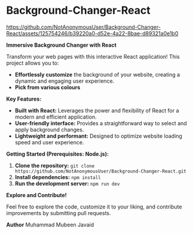 # Background-Changer-React



https://github.com/NotAnonymousUser/Background-Changer-React/assets/125754246/b39220a0-d52e-4a22-8bae-d89321a0e1b0


 
**Immersive Background Changer with React**

Transform your web pages with this interactive React application! This project allows you to:

- **Effortlessly customize** the background of your website, creating a dynamic and engaging user experience.
- **Pick from various colours**

**Key Features:**

- **Built with React:** Leverages the power and flexibility of React for a modern and efficient application.
- **User-friendly interface:** Provides a straightforward way to select and apply background changes.
- **Lightweight and performant:** Designed to optimize website loading speed and user experience.

**Getting Started (Prerequisites: Node.js):**

1. **Clone the repository:** `git clone https://github.com/NotAnonymousUser/Background-Changer-React.git`
2. **Install dependencies:** `npm install`
3. **Run the development server:** `npm run dev`

**Explore and Contribute!**

Feel free to explore the code, customize it to your liking, and contribute improvements by submitting pull requests.

**Author**
Muhammad Mubeen Javaid

